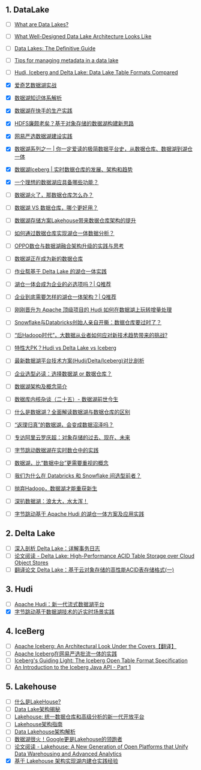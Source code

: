 ## 1. DataLake

- [ ] [What are Data Lakes?](https://www.integrate.io/glossary/what-is-data-lake/)
- [ ] [What Well-Designed Data Lake Architecture Looks Like](https://www.integrate.io/blog/data-lake-architecture-guide/#how)
- [ ] [Data Lakes: The Definitive Guide](https://lakefs.io/data-lakes/)
- [ ] [Tips for managing metadata in a data lake](https://www.oreilly.com/content/tips-for-managing-metadata-in-a-data-lake/)
- [ ] [Hudi, Iceberg and Delta Lake: Data Lake Table Formats Compared](https://lakefs.io/hudi-iceberg-and-delta-lake-data-lake-table-formats-compared/)
- [x] [爱奇艺数据湖实战](https://mp.weixin.qq.com/s/jI7ClmtJzI8NK6IAzplZZg)
- [x] [数据湖知识体系解析](https://smartsi.blog.csdn.net/article/details/132353800)
- [x] [数据湖在快手的生产实践](https://smartsi.blog.csdn.net/article/details/131930422)
- [x] [HDFS廉颇老矣？基于对象存储的数据湖构建新思路](https://smartsi.blog.csdn.net/article/details/132268398)
- [x] [网易严选数据湖建设实践](https://smartsi.blog.csdn.net/article/details/132014710)
- [x] [数据湖系列之一 | 你一定爱读的极简数据平台史，从数据仓库、数据湖到湖仓一体](https://smartsi.blog.csdn.net/article/details/132223096)
- [x] [数据湖Iceberg | 实时数据仓库的发展、架构和趋势](https://smartsi.blog.csdn.net/article/details/132320590)
- [x] [一个理想的数据湖应具备哪些功能？](https://smartsi.blog.csdn.net/article/details/132332451)

- [ ] [数据湖火了，那数据仓库怎么办？](https://mp.weixin.qq.com/s/N2ZXkDXeHhjZ5tldlFunMA)
- [ ] [数据湖 VS 数据仓库，哪个更好用？](https://mp.weixin.qq.com/s/W_RzC4JSoR4ERc7_u8flLw)
- [ ] [数据湖存储方案Lakehouse带来数据仓库架构的提升](https://mp.weixin.qq.com/s/pT2X1vj8FyP3iVuxtJQU7A)
- [ ] [如何通过数据仓库实现湖仓一体数据分析？](https://mp.weixin.qq.com/s/Cy5UIpGg0oGxvU5nonM9CA)
- [ ] [OPPO数仓与数据湖融合架构升级的实践与思考](https://mp.weixin.qq.com/s/O22T9ji89efsLPC0SRoGEA)
- [ ] [数据湖正在成为新的数据仓库](https://mp.weixin.qq.com/s/W6348buRZexYV4KgVJKoIg)
- [ ] [作业帮基于 Delta Lake 的湖仓一体实践](https://mp.weixin.qq.com/s/LFaqQoW3TSmiVPsnM67lOg)
- [ ] [湖仓一体会成为企业的必选项吗？| Q推荐](https://mp.weixin.qq.com/s/gJ_nq8GJBO6ssLomJJom-g)
- [ ] [企业到底需要怎样的湖仓一体架构？| Q推荐](https://mp.weixin.qq.com/s/dhcGE96Xv17qhHLudpm3iQ)
- [ ] [刚刚晋升为 Apache 顶级项目的 Hudi 如何在数据湖上玩转增量处理](https://mp.weixin.qq.com/s/5aQV_rcLZNOaeWn9w4RRbA)
- [ ] [Snowflake与Databricks创始人亲自开撕：数据仓库要过时了？](https://mp.weixin.qq.com/s/qvvATLNnvPJsLY8Lxafzlw)
- [ ] [“后Hadoop时代”，大数据从业者如何应对新技术趋势带来的挑战?](https://mp.weixin.qq.com/s/b5AtjDi9VK-v8tx1xbapaQ)
- [ ] [特性大PK？Hudi vs Delta Lake vs Iceberg](https://mp.weixin.qq.com/s/J_a36noSfB3GoPXvN-lVdg)
- [ ] [最新数据湖平台技术方案(Hudi/Delta/Iceberg)对比剖析](https://mp.weixin.qq.com/s/Mfta3VdoVpvCb1LlUEeCZw)
- [ ] [企业选型必读：选择数据湖 or 数据仓库？](https://xie.infoq.cn/article/e61c3ab19c2e7856deb308c52)
- [ ] [数据湖架构及概念简介](https://xie.infoq.cn/article/63d424f2f4ad00e28a504a30c)
- [ ] [数据库内核杂谈（二十五）- 数据湖前世今生](https://www.infoq.cn/article/zgcYo1o62QXeWDdUhE8Q)
- [ ] [什么是数据湖？全面解读数据湖与数据仓库的区别](https://xie.infoq.cn/article/529355c9e261f339593c48e46)
- [ ] [“返璞归真”的数据湖，会变成数据沼泽吗？](https://mp.weixin.qq.com/s/R-Kp6s1AZltoZQE5GUXRZg)
- [ ] [专访阿里云罗庆超：对象存储的过去、现在、未来](https://mp.weixin.qq.com/s/ow6iQqU4VbQ5ZMxZHxSPyw)
- [ ] [字节跳动数据湖在实时数仓中的实践](https://mp.weixin.qq.com/s/YGM2JbzxQiLxpASVtngyoQ)
- [ ] [数据湖，比“数据中台”更需要重视的概念](https://mp.weixin.qq.com/s/7st-jSRlDhOjO1GGvShDIQ)
- [ ] [我们为什么在 Databricks 和 Snowflake 间选型前者？](https://mp.weixin.qq.com/s/dArr5hirMpmGgkfX2kOpfA)
- [ ] [抛弃Hadoop，数据湖才能重获新生](https://mp.weixin.qq.com/s/flxla8rZvy3yFq00EM6Cew)
- [ ] [深扒数据湖：浪太大，水太浑！](https://mp.weixin.qq.com/s/lHyp39yQfI76JrZPvZiEtQ)
- [ ] [字节跳动基于 Apache Hudi 的湖仓一体方案及应用实践](https://mp.weixin.qq.com/s/JLToe8jsaA12putpQ0TuKA)


## 2. Delta Lake

- [ ] [深入剖析 Delta Lake：详解事务日志](https://developer.aliyun.com/article/718093)
- [ ] [论文阅读 - Delta Lake: High-Performance ACID Table Storage over Cloud Object Stores](https://liebing.org.cn/paper-delta-lake.html)
- [ ] [翻译论文 Delta Lake：基于云对象存储的高性能ACID表存储格式(一)](https://zhuanlan.zhihu.com/p/297851984)

## 3. Hudi

- [ ] [Apache Hudi：新一代流式数据湖平台](https://mp.weixin.qq.com/s/kj0wH34trDhmtWqOU7rkzQ)
- [x] [字节跳动基于数据湖技术的近实时场景实践](https://smartsi.blog.csdn.net/article/details/132326006)

## 4. IceBerg

- [ ] [Apache Iceberg: An Architectural Look Under the Covers【翻译】](https://blog.51cto.com/feishujun/5973788)
- [ ] [Apache Iceberg在网易严选批流一体的实践](https://mp.weixin.qq.com/s/Ui2WRyu2eV3gqTh-kyGupw)
- [ ] [Iceberg's Guiding Light: The Iceberg Open Table Format Specification](https://tabular.io/blog/iceberg-format-version/)
- [ ] [An Introduction to the Iceberg Java API - Part 1](https://tabular.io/blog/java-api-part-1/)

## 5. Lakehouse

- [ ] [什么是LakeHouse?](https://mp.weixin.qq.com/s/mdhY7-EirzrKzhAFY2bacQ)
- [ ] [Data Lake架构揭秘](https://mp.weixin.qq.com/s/_5mESugEimtbRP6SBmAeVg)
- [ ] [Lakehouse: 统一数据仓库和高级分析的新一代开放平台](https://mp.weixin.qq.com/s/2lFPPZYabBc3C77HJbIvzQ)
- [ ] [Lakehouse架构指南](https://mp.weixin.qq.com/s/GJpGlpeUW8kV4vvs2PwCYQ)
- [ ] [Data Lakehouse架构解析](https://mp.weixin.qq.com/s/fFd_iYxtjMX4VLgIgryXNg)
- [ ] [数据湖很火！Google更是Lakehouse的领跑者](https://mp.weixin.qq.com/s/8Ritts_TSXpF8rIpi3NZYw)
- [ ] [论文阅读 - Lakehouse: A New Generation of Open Platforms that Unify Data Warehousing and Advanced Analytics](https://liebing.org.cn/paper-lakehouse.html)
- [x] [基于 Lakehouse 架构实现湖内建仓实践经验](https://smartsi.blog.csdn.net/article/details/132380301)
